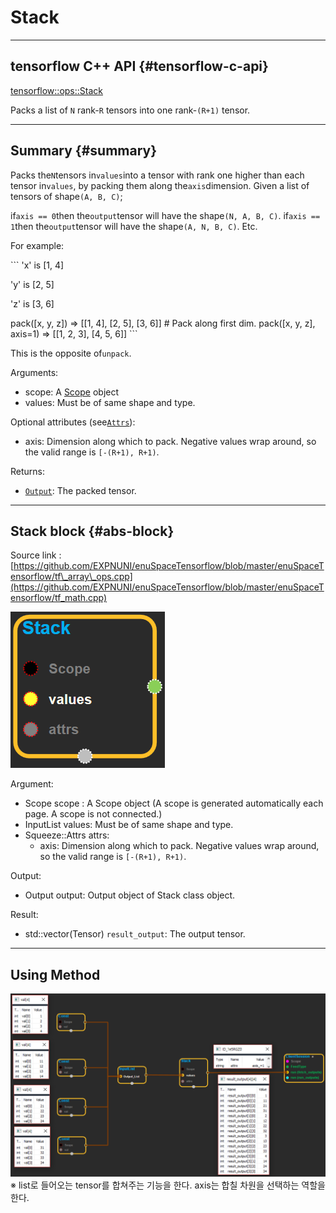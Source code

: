# Stack

---

## tensorflow C++ API {#tensorflow-c-api}

[tensorflow::ops::Stack](https://www.tensorflow.org/api_docs/cc/class/tensorflow/ops/stack.html)

Packs a list of `N` rank-`R` tensors into one rank-`(R+1)` tensor.

---

## Summary {#summary}

Packs the`N`tensors in`values`into a tensor with rank one higher than each tensor in`values`, by packing them along the`axis`dimension. Given a list of tensors of shape`(A, B, C)`;

if`axis == 0`then the`output`tensor will have the shape`(N, A, B, C)`. if`axis == 1`then the`output`tensor will have the shape`(A, N, B, C)`. Etc.

For example:

\`\`\` 'x' is \[1, 4\]

'y' is \[2, 5\]

'z' is \[3, 6\]

pack\(\[x, y, z\]\) =&gt; \[\[1, 4\], \[2, 5\], \[3, 6\]\] \# Pack along first dim. pack\(\[x, y, z\], axis=1\) =&gt; \[\[1, 2, 3\], \[4, 5, 6\]\] \`\`\`

This is the opposite of`unpack`.

Arguments:

* scope: A [Scope](https://www.tensorflow.org/versions/r1.4/api_docs/cc/class/tensorflow/scope.html#classtensorflow_1_1_scope) object
* values: Must be of same shape and type.

Optional attributes \(see[`Attrs`](https://www.tensorflow.org/versions/r1.4/api_docs/cc/struct/tensorflow/ops/stack/attrs.html#structtensorflow_1_1ops_1_1_stack_1_1_attrs)\):

* axis: Dimension along which to pack. Negative values wrap around, so the valid range is `[-(R+1), R+1)`.

Returns:

* [`Output`](https://www.tensorflow.org/versions/r1.4/api_docs/cc/class/tensorflow/output.html#classtensorflow_1_1_output): The packed tensor.

---

## Stack block {#abs-block}

Source link :[https://github.com/EXPNUNI/enuSpaceTensorflow/blob/master/enuSpaceTensorflow/tf\_array\_ops.cpp](https://github.com/EXPNUNI/enuSpaceTensorflow/blob/master/enuSpaceTensorflow/tf_math.cpp)

![](/assets/array_ops/stack1.png)

Argument:

* Scope scope : A Scope object \(A scope is generated automatically each page. A scope is not connected.\)
* InputList values: Must be of same shape and type.
* Squeeze::Attrs attrs: 
  * axis: Dimension along which to pack. Negative values wrap around, so the valid range is `[-(R+1), R+1)`.

Output:

* Output output: Output object of Stack class object.

Result:

* std::vector\(Tensor\) `result_output`: The output tensor.

---

## Using Method

![](/assets/array_ops/stack2.png)※ list로 들어오는 tensor를 합쳐주는 기능을 한다. axis는 합칠 차원을 선택하는 역할을 한다.

